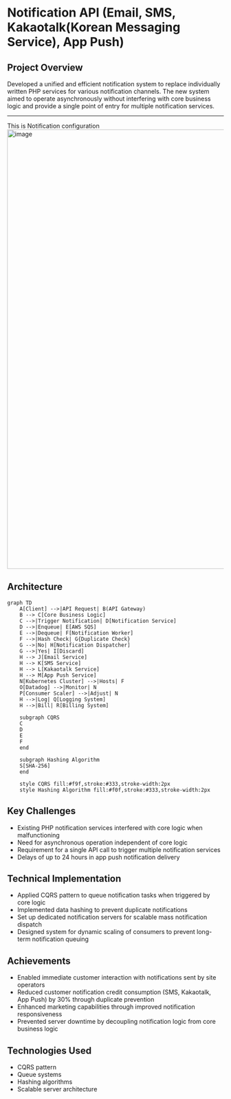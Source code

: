 # Notification API (Email, SMS, Kakaotalk(Korean Messaging Service), App Push)

## Project Overview
Developed a unified and efficient notification system to replace individually written PHP services for various notification channels. The new system aimed to operate asynchronously without interfering with core business logic and provide a single point of entry for multiple notification services.

---
This is Notification configuration
<img width="1019" alt="image" src="https://github.com/user-attachments/assets/49e654ba-8c6e-46d1-bdbb-a2eb7535a79e">

## Architecture
```mermaid
graph TD
    A[Client] -->|API Request| B(API Gateway)
    B --> C[Core Business Logic]
    C -->|Trigger Notification| D[Notification Service]
    D -->|Enqueue| E[AWS SQS]
    E -->|Dequeue| F[Notification Worker]
    F -->|Hash Check| G{Duplicate Check}
    G -->|No| H[Notification Dispatcher]
    G -->|Yes| I[Discard]
    H --> J[Email Service]
    H --> K[SMS Service]
    H --> L[Kakaotalk Service]
    H --> M[App Push Service]
    N[Kubernetes Cluster] -->|Hosts| F
    O[Datadog] -->|Monitor| N
    P[Consumer Scaler] -->|Adjust| N
    H -->|Log| Q[Logging System]
    H -->|Bill| R[Billing System]

    subgraph CQRS
    C
    D
    E
    F
    end

    subgraph Hashing Algorithm
    S[SHA-256]
    end

    style CQRS fill:#f9f,stroke:#333,stroke-width:2px
    style Hashing Algorithm fill:#f0f,stroke:#333,stroke-width:2px
```



## Key Challenges
- Existing PHP notification services interfered with core logic when malfunctioning
- Need for asynchronous operation independent of core logic
- Requirement for a single API call to trigger multiple notification services
- Delays of up to 24 hours in app push notification delivery

## Technical Implementation
- Applied CQRS pattern to queue notification tasks when triggered by core logic
- Implemented data hashing to prevent duplicate notifications
- Set up dedicated notification servers for scalable mass notification dispatch
- Designed system for dynamic scaling of consumers to prevent long-term notification queuing

## Achievements
- Enabled immediate customer interaction with notifications sent by site operators
- Reduced customer notification credit consumption (SMS, Kakaotalk, App Push) by 30% through duplicate prevention
- Enhanced marketing capabilities through improved notification responsiveness
- Prevented server downtime by decoupling notification logic from core business logic

## Technologies Used
- CQRS pattern
- Queue systems
- Hashing algorithms
- Scalable server architecture
